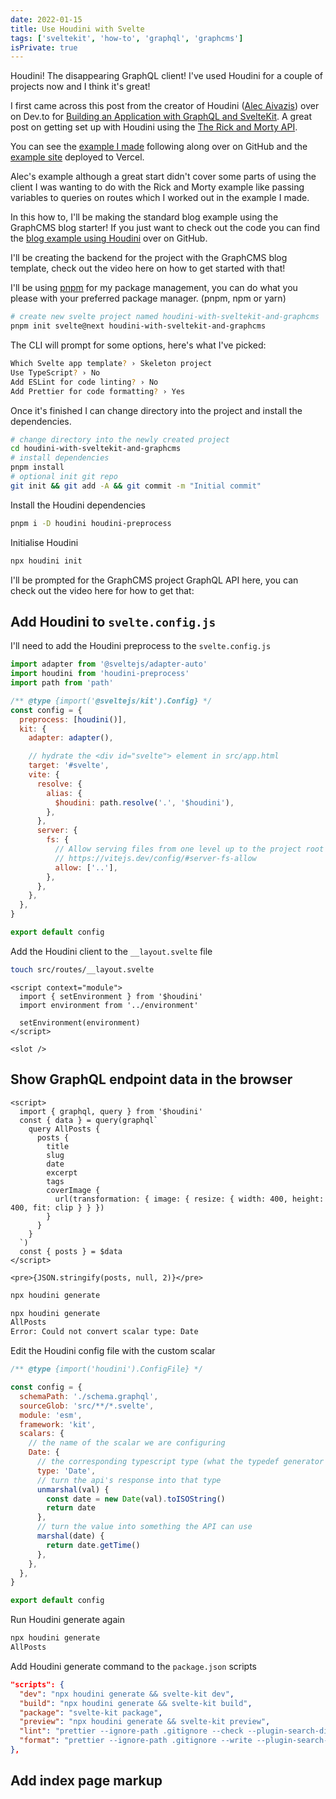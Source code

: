 ```yaml
---
date: 2022-01-15
title: Use Houdini with Svelte
tags: ['sveltekit', 'how-to', 'graphql', 'graphcms']
isPrivate: true
---
```


<script>
  import { YouTube } from 'sveltekit-embed'
</script>

Houdini! The disappearing GraphQL client! I've used Houdini for a
couple of projects now and I think it's great!

I first came across this post from the creator of Houdini ([Alec
Aivazis]) over on Dev.to for [Building an Application with GraphQL and
SvelteKit]. A great post on getting set up with Houdini using the [The
Rick and Morty API].

You can see the [example I made] following along over on GitHub and
the [example site] deployed to Vercel.

Alec's example although a great start didn't cover some parts of using
the client I was wanting to do with the Rick and Morty example like
passing variables to queries on routes which I worked out in the
example I made.

In this how to, I'll be making the standard blog example using the
GraphCMS blog starter! If you just want to check out the code you can
find the [blog example using Houdini] over on GitHub.

I'll be creating the backend for the project with the GraphCMS blog
template, check out the video here on how to get started with that!

<YouTube youTubeId='CUudpo8n2FA'/>

I'll be using [pnpm] for my package management, you can do what you
please with your preferred package manager. (pnpm, npm or yarn)

```bash
# create new svelte project named houdini-with-sveltekit-and-graphcms
pnpm init svelte@next houdini-with-sveltekit-and-graphcms
```

The CLI will prompt for some options, here's what I've picked:

```bash
Which Svelte app template? › Skeleton project
Use TypeScript? › No
Add ESLint for code linting? › No
Add Prettier for code formatting? › Yes
```

Once it's finished I can change directory into the project and install
the dependencies.

```bash
# change directory into the newly created project
cd houdini-with-sveltekit-and-graphcms
# install dependencies
pnpm install
# optional init git repo
git init && git add -A && git commit -m "Initial commit"
```

Install the Houdini dependencies

```bash
pnpm i -D houdini houdini-preprocess
```

Initialise Houdini

```bash
npx houdini init
```

I'll be prompted for the GraphCMS project GraphQL API here, you can
check out the video here for how to get that:

<YouTube youTubeId='ID8bchiyNfw'/>

## Add Houdini to `svelte.config.js`

I'll need to add the Houdini preprocess to the `svelte.config.js`

```js
import adapter from '@sveltejs/adapter-auto'
import houdini from 'houdini-preprocess'
import path from 'path'

/** @type {import('@sveltejs/kit').Config} */
const config = {
  preprocess: [houdini()],
  kit: {
    adapter: adapter(),

    // hydrate the <div id="svelte"> element in src/app.html
    target: '#svelte',
    vite: {
      resolve: {
        alias: {
          $houdini: path.resolve('.', '$houdini'),
        },
      },
      server: {
        fs: {
          // Allow serving files from one level up to the project root
          // https://vitejs.dev/config/#server-fs-allow
          allow: ['..'],
        },
      },
    },
  },
}

export default config
```

Add the Houdini client to the `__layout.svelte` file

```bash
touch src/routes/__layout.svelte
```

```svelte
<script context="module">
  import { setEnvironment } from '$houdini'
  import environment from '../environment'

  setEnvironment(environment)
</script>

<slot />
```

## Show GraphQL endpoint data in the browser

```svelte
<script>
  import { graphql, query } from '$houdini'
  const { data } = query(graphql`
    query AllPosts {
      posts {
        title
        slug
        date
        excerpt
        tags
        coverImage {
          url(transformation: { image: { resize: { width: 400, height: 400, fit: clip } } })
        }
      }
    }
  `)
  const { posts } = $data
</script>

<pre>{JSON.stringify(posts, null, 2)}</pre>
```

```bash
npx houdini generate
```

```bash
npx houdini generate
AllPosts
Error: Could not convert scalar type: Date
```

Edit the Houdini config file with the custom scalar

```js
/** @type {import('houdini').ConfigFile} */

const config = {
  schemaPath: './schema.graphql',
  sourceGlob: 'src/**/*.svelte',
  module: 'esm',
  framework: 'kit',
  scalars: {
    // the name of the scalar we are configuring
    Date: {
      // the corresponding typescript type (what the typedef generator leaves behind in the response and operation inputs)
      type: 'Date',
      // turn the api's response into that type
      unmarshal(val) {
        const date = new Date(val).toISOString()
        return date
      },
      // turn the value into something the API can use
      marshal(date) {
        return date.getTime()
      },
    },
  },
}

export default config
```

Run Houdini generate again

```bash
npx houdini generate
AllPosts
```

Add Houdini generate command to the `package.json` scripts

```json
"scripts": {
  "dev": "npx houdini generate && svelte-kit dev",
  "build": "npx houdini generate && svelte-kit build",
  "package": "svelte-kit package",
  "preview": "npx houdini generate && svelte-kit preview",
  "lint": "prettier --ignore-path .gitignore --check --plugin-search-dir=. .",
  "format": "prettier --ignore-path .gitignore --write --plugin-search-dir=. ."
},
```

## Add index page markup

<!-- Links -->

[alec aivazis]: https://github.com/AlecAivazis
[building an application with graphql and sveltekit]:
  https://dev.to/alecaivazis/building-an-application-with-graphql-and-sveltekit-3heb
[the rick and morty api]: https://github.com/afuh/rick-and-morty-api
[short post on it here]: https://afuh.dev/the-rick-and-morty-api
[example i made]:
  https://github.com/spences10/houdini-with-svelte-example
[example site]: https://houdini-with-svelte-example.vercel.app/
[blog example using houdini]:
  https://github.com/spences10/houdini-with-sveltekit-and-graphcms
[pnpm]: https://pnpm.io/
